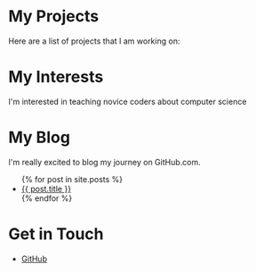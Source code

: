 # My Projects
Here are a list of projects that I am working on:


# My Interests
I'm interested in teaching novice coders about computer science


# My Blog
I'm really excited to blog my journey on GitHub.com.

<ul>
  {% for post in site.posts %}
    <li>
      <a href="{{ post.url }}">{{ post.title }}</a>
    </li>
    {% endfor %}
</ul>

# Get in Touch
<ul>
<li><a href="https://github.com/{{ site.github_username }}">GitHub</a>
</li>
</ul>

